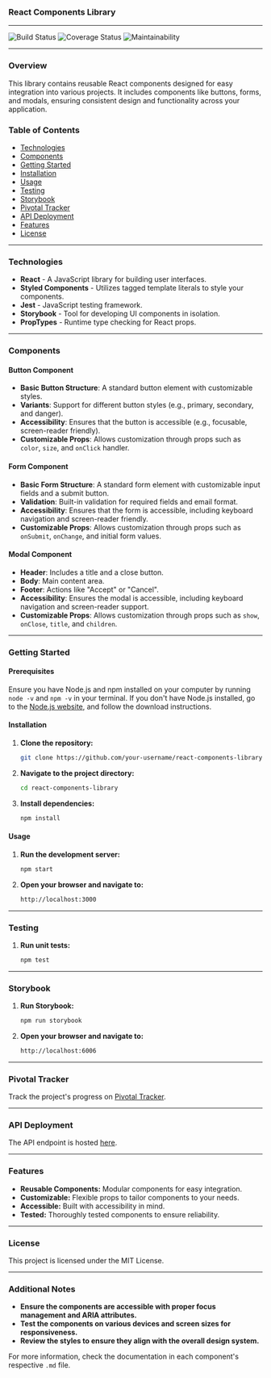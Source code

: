 ### React Components Library

---

 ![Build Status](https://img.shields.io/badge/build-passing-brightgreen)   ![Coverage Status](https://img.shields.io/badge/coverage-100%25-brightgreen)  ![Maintainability](https://img.shields.io/badge/maintainability-A-brightgreen)

---

### Overview

This library contains reusable React components designed for easy integration into various projects. It includes components like buttons, forms, and modals, ensuring consistent design and functionality across your application.

### Table of Contents

- [Technologies](#technologies)
- [Components](#components)
- [Getting Started](#getting-started)
- [Installation](#installation)
- [Usage](#usage)
- [Testing](#testing)
- [Storybook](#storybook)
- [Pivotal Tracker](#pivotal-tracker)
- [API Deployment](#api-deployment)
- [Features](#features)
- [License](#license)

---

### Technologies

- **React** - A JavaScript library for building user interfaces.
- **Styled Components** - Utilizes tagged template literals to style your components.
- **Jest** - JavaScript testing framework.
- **Storybook** - Tool for developing UI components in isolation.
- **PropTypes** - Runtime type checking for React props.

---

### Components

#### Button Component
- **Basic Button Structure**: A standard button element with customizable styles.
- **Variants**: Support for different button styles (e.g., primary, secondary, and danger).
- **Accessibility**: Ensures that the button is accessible (e.g., focusable, screen-reader friendly).
- **Customizable Props**: Allows customization through props such as `color`, `size`, and `onClick` handler.

#### Form Component
- **Basic Form Structure**: A standard form element with customizable input fields and a submit button.
- **Validation**: Built-in validation for required fields and email format.
- **Accessibility**: Ensures that the form is accessible, including keyboard navigation and screen-reader friendly.
- **Customizable Props**: Allows customization through props such as `onSubmit`, `onChange`, and initial form values.

#### Modal Component
- **Header**: Includes a title and a close button.
- **Body**: Main content area.
- **Footer**: Actions like "Accept" or "Cancel".
- **Accessibility**: Ensures the modal is accessible, including keyboard navigation and screen-reader support.
- **Customizable Props**: Allows customization through props such as `show`, `onClose`, `title`, and `children`.

---

### Getting Started

#### Prerequisites
Ensure you have Node.js and npm installed on your computer by running `node -v` and `npm -v` in your terminal. If you don't have Node.js installed, go to the [Node.js website](https://nodejs.org/), and follow the download instructions.

#### Installation
1. **Clone the repository:**
   ```sh
   git clone https://github.com/your-username/react-components-library.git
   ```
2. **Navigate to the project directory:**
   ```sh
   cd react-components-library
   ```
3. **Install dependencies:**
   ```sh
   npm install
   ```

#### Usage
1. **Run the development server:**
   ```sh
   npm start
   ```
2. **Open your browser and navigate to:**
   ```sh
   http://localhost:3000
   ```

---

### Testing

1. **Run unit tests:**
   ```sh
   npm test
   ```

---

### Storybook

1. **Run Storybook:**
   ```sh
   npm run storybook
   ```
2. **Open your browser and navigate to:**
   ```sh
   http://localhost:6006
   ```

---

### Pivotal Tracker

Track the project's progress on [Pivotal Tracker](https://www.pivotaltracker.com/n/projects/2710500).

---

### API Deployment

The API endpoint is hosted [here](https://api.yourdomain.com).

---

### Features

- **Reusable Components:** Modular components for easy integration.
- **Customizable:** Flexible props to tailor components to your needs.
- **Accessible:** Built with accessibility in mind.
- **Tested:** Thoroughly tested components to ensure reliability.

---

### License

This project is licensed under the MIT License.

---

### Additional Notes

- **Ensure the components are accessible with proper focus management and ARIA attributes.**
- **Test the components on various devices and screen sizes for responsiveness.**
- **Review the styles to ensure they align with the overall design system.**

For more information, check the documentation in each component's respective `.md` file.
